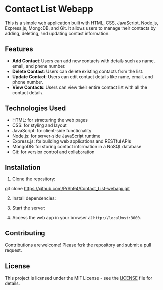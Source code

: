 # Contact List Webapp

This is a simple web application built with HTML, CSS, JavaScript, Node.js, Express.js, MongoDB, and Git. It allows users to manage their contacts by adding, deleting, and updating contact information.

## Features

- **Add Contact**: Users can add new contacts with details such as name, email, and phone number.
- **Delete Contact**: Users can delete existing contacts from the list.
- **Update Contact**: Users can edit contact details like name, email, and phone number.
- **View Contacts**: Users can view their entire contact list with all the contact details.

## Technologies Used

- HTML: for structuring the web pages
- CSS: for styling and layout
- JavaScript: for client-side functionality
- Node.js: for server-side JavaScript runtime
- Express.js: for building web applications and RESTful APIs
- MongoDB: for storing contact information in a NoSQL database
- Git: for version control and collaboration

## Installation

1. Clone the repository:

git clone https://github.com/PrSh94/Contact_List-webapp.git


2. Install dependencies:


3. Start the server:


4. Access the web app in your browser at `http://localhost:3000`.

## Contributing

Contributions are welcome! Please fork the repository and submit a pull request.

## License

This project is licensed under the MIT License - see the [LICENSE](LICENSE) file for details.

